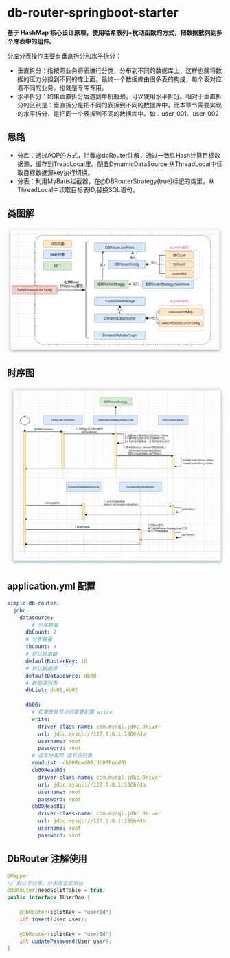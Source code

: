 # db-router-springboot-starter
**基于 HashMap 核心设计原理，使用哈希散列+扰动函数的方式，把数据散列到多个库表中的组件。**

分库分表操作主要有垂直拆分和水平拆分：

- 垂直拆分：指按照业务将表进行分类，分布到不同的数据库上，这样也就将数据的压力分担到不同的库上面。最终一个数据库由很多表的构成，每个表对应着不同的业务，也就是专库专用。
- 水平拆分：如果垂直拆分后遇到单机瓶颈，可以使用水平拆分。相对于垂直拆分的区别是：垂直拆分是把不同的表拆到不同的数据库中，而本章节需要实现的水平拆分，是把同一个表拆到不同的数据库中。如：user_001、user_002

## 思路
- 分库：通过AOP的方式，拦截@dbRouter注解，通过一致性Hash计算目标数据源，缓存到TreadLocal里。配置DynamicDataSource,从ThreadLocal中读取目标数据源key执行切换。
- 分表：利用MyBatis拦截器，在@DBRouterStrategy(true)标记的类里，从ThreadLocal中读取目标表ID,替换SQL语句。

## 类图解
![img.png](img/img.png)

## 时序图
![img_1.png](img/img_1.png)

## application.yml 配置
```yaml
simple-db-router:
  jdbc:
    datasource:
    	# 分库数量
      dbCount: 2
      # 分表数量
      tbCount: 4
      # 默认路由键
      defaultRouterKey: id
      # 默认数据源
      defaultDataSource: db00
      # 数据源列表
      dbList: db01,db02
      
      db00:
      	# 如果是单节点只需要配置 write
        write:
          driver-class-name: com.mysql.jdbc.Driver
          url: jdbc:mysql://127.0.0.1:3306/db
          username: root
          password: root
        # 读写分离时 读节点列表
        readList: db00Read00,db00Read01
        db00Read00:
          driver-class-name: com.mysql.jdbc.Driver
          url: jdbc:mysql://127.0.0.1:3306/db
          username: root
          password: root
        db00Read01:
          driver-class-name: com.mysql.jdbc.Driver
          url: jdbc:mysql://127.0.0.1:3306/db
          username: root
          password: root
```
## DbRouter 注解使用
```java
@Mapper
// 默认不分表，分表需显示添加
@DbRouter(needSplitTable = true)
public interface IUserDao {

    @DbRouter(splitKey = "userId")
    int insert(User user);

    @DbRouter(splitKey = "userId")
    int updatePassword(User user);
}
```
